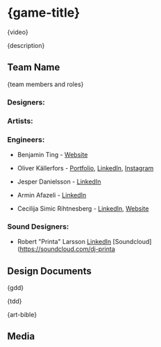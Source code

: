 # {game-title}

{video}

{description}

## Team Name

{team members and roles}
### Designers:

### Artists:

### Engineers:

* Benjamin Ting - [Website](http://benjaminting.com)

* Oliver Källerfors - [Portfolio](https://oliverkallerfors.wordpress.com/projects/), [LinkedIn](https://www.linkedin.com/in/oliver-källerfors-358bb21b3/), [Instagram](https://www.instagram.com/partisanprogrammer/)

* Jesper Danielsson - [LinkedIn](https://www.linkedin.com/in/jesper-danielsson-9b7048159/)

* Armin Afazeli - [LinkedIn](https://www.linkedin.com/in/arminafazeli/)
* Cecilija Simic Rihtnesberg - [LinkedIn](https://www.linkedin.com/in/cecilija-%C5%A1imi%C4%87-rihtnesberg-53961b33/), [Website](http://cecilijas.com/)
 
### Sound Designers:
* Robert "Printa" Larsson [LinkedIn](https://www.linkedin.com/in/robert-larsson-36029a51/) [Soundcloud] (https://soundcloud.com/dj-printa



## Design Documents

{gdd}

{tdd}

{art-bible}

## Media
